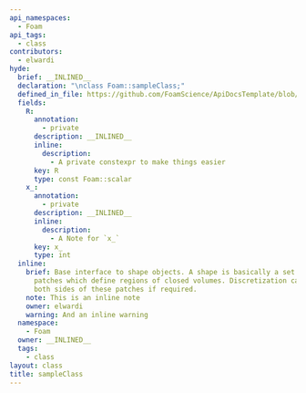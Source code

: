```yaml
---
api_namespaces:
  - Foam
api_tags:
  - class
contributors:
  - elwardi
hyde:
  brief: __INLINED__
  declaration: "\nclass Foam::sampleClass;"
  defined_in_file: https://github.com/FoamScience/ApiDocsTemplate/blob/main/code/lib2/sampleClass/sampleClass.H
  fields:
    R:
      annotation:
        - private
      description: __INLINED__
      inline:
        description:
          - A private constexpr to make things easier
      key: R
      type: const Foam::scalar
    x_:
      annotation:
        - private
      description: __INLINED__
      inline:
        description:
          - A Note for `x_`
      key: x_
      type: int
  inline:
    brief: Base interface to shape objects. A shape is basically a set of "surface"
      patches which define regions of closed volumes. Discretization can happen on
      both sides of these patches if required.
    note: This is an inline note
    owner: elwardi
    warning: And an inline warning
  namespace:
    - Foam
  owner: __INLINED__
  tags:
    - class
layout: class
title: sampleClass
---
```

